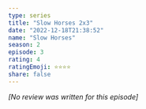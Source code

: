 ```yaml
---
type: series
title: "Slow Horses 2x3"
date: "2022-12-18T21:38:52"
name: "Slow Horses"
season: 2
episode: 3
rating: 4
ratingEmoji: ⭐️⭐️⭐️⭐️
share: false
---
```


_[No review was written for this episode]_
